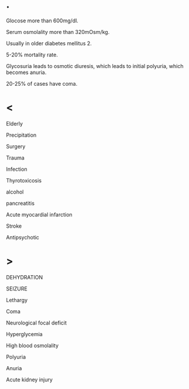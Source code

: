 # .

Glocose more than 600mg/dl.

Serum osmolality more than 320mOsm/kg.

Usually in older diabetes mellitus 2.

5-20% mortality rate.

Glycosuria leads to osmotic diuresis, which leads to initial polyuria, which becomes anuria.

20-25% of cases have coma.

# <

Elderly

Precipitation

Surgery

Trauma

Infection

Thyrotoxicosis

alcohol

pancreatitis

Acute myocardial infarction

Stroke

Antipsychotic

# >

DEHYDRATION

SEIZURE

Lethargy

Coma

Neurological focal deficit

Hyperglycemia

High blood osmolality

Polyuria

Anuria

Acute kidney injury
